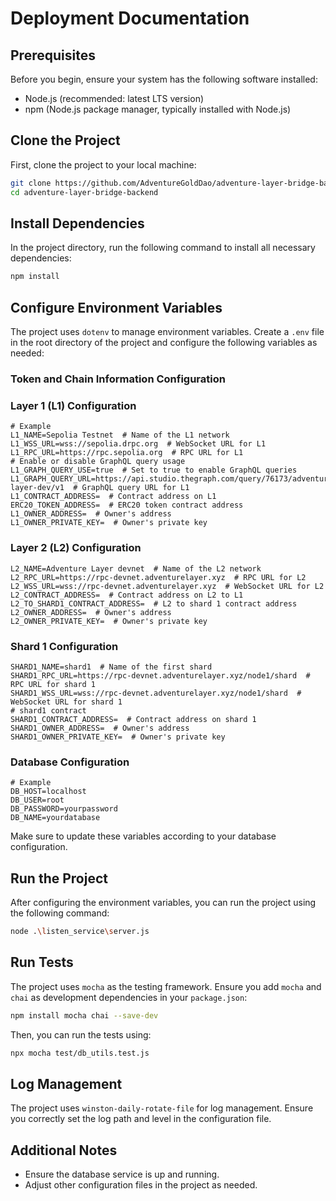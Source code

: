 # Deployment Documentation

## Prerequisites

Before you begin, ensure your system has the following software installed:

- Node.js (recommended: latest LTS version)
- npm (Node.js package manager, typically installed with Node.js)

## Clone the Project

First, clone the project to your local machine:

```bash
git clone https://github.com/AdventureGoldDao/adventure-layer-bridge-backend.git
cd adventure-layer-bridge-backend
```

## Install Dependencies

In the project directory, run the following command to install all necessary dependencies:

```bash
npm install
```

## Configure Environment Variables

The project uses `dotenv` to manage environment variables. Create a `.env` file in the root directory of the project and configure the following variables as needed:

### Token and Chain Information Configuration

###  Layer 1 (L1) Configuration

```
# Example
L1_NAME=Sepolia Testnet  # Name of the L1 network
L1_WSS_URL=wss://sepolia.drpc.org  # WebSocket URL for L1
L1_RPC_URL=https://rpc.sepolia.org  # RPC URL for L1
# Enable or disable GraphQL query usage
L1_GRAPH_QUERY_USE=true  # Set to true to enable GraphQL queries
L1_GRAPH_QUERY_URL=https://api.studio.thegraph.com/query/76173/adventure-layer-dev/v1  # GraphQL query URL for L1
L1_CONTRACT_ADDRESS=  # Contract address on L1 
ERC20_TOKEN_ADDRESS=  # ERC20 token contract address 
L1_OWNER_ADDRESS=  # Owner's address 
L1_OWNER_PRIVATE_KEY=  # Owner's private key 
```

###  Layer 2 (L2) Configuration

```
L2_NAME=Adventure Layer devnet  # Name of the L2 network
L2_RPC_URL=https://rpc-devnet.adventurelayer.xyz  # RPC URL for L2
L2_WSS_URL=wss://rpc-devnet.adventurelayer.xyz  # WebSocket URL for L2
L2_CONTRACT_ADDRESS=  # Contract address on L2 to L1
L2_TO_SHARD1_CONTRACT_ADDRESS=  # L2 to shard 1 contract address
L2_OWNER_ADDRESS=  # Owner's address
L2_OWNER_PRIVATE_KEY=  # Owner's private key
```

### Shard 1 Configuration

```
SHARD1_NAME=shard1  # Name of the first shard
SHARD1_RPC_URL=https://rpc-devnet.adventurelayer.xyz/node1/shard  # RPC URL for shard 1
SHARD1_WSS_URL=wss://rpc-devnet.adventurelayer.xyz/node1/shard  # WebSocket URL for shard 1
# shard1 contract 
SHARD1_CONTRACT_ADDRESS=  # Contract address on shard 1
SHARD1_OWNER_ADDRESS=  # Owner's address
SHARD1_OWNER_PRIVATE_KEY=  # Owner's private key

```

### Database Configuration

```
# Example
DB_HOST=localhost
DB_USER=root
DB_PASSWORD=yourpassword
DB_NAME=yourdatabase
```

Make sure to update these variables according to your database configuration.

## Run the Project

After configuring the environment variables, you can run the project using the following command:

```bash
node .\listen_service\server.js
```

## Run Tests

The project uses `mocha` as the testing framework. Ensure you add `mocha` and `chai` as development dependencies in your `package.json`:

```bash
npm install mocha chai --save-dev
```

Then, you can run the tests using:

```bash
npx mocha test/db_utils.test.js
```

## Log Management

The project uses `winston-daily-rotate-file` for log management. Ensure you correctly set the log path and level in the configuration file.

## Additional Notes

- Ensure the database service is up and running.
- Adjust other configuration files in the project as needed.

